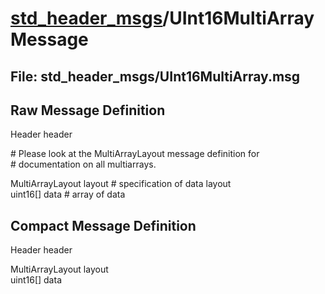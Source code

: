 # [std_header_msgs](../README.md)/UInt16MultiArrayMessage #

## File: std_header_msgs/UInt16MultiArray.msg
## Raw Message Definition
  
Header header  
  
\# Please look at the MultiArrayLayout message definition for  
\# documentation on all multiarrays.  
  
MultiArrayLayout  layout        \# specification of data layout  
uint16[]            data        \# array of data  


## Compact Message Definition
  
Header header  
  
MultiArrayLayout  layout  
uint16[]            data 

